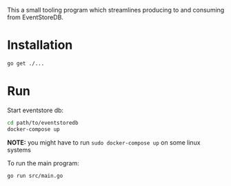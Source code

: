 This a small tooling program which streamlines producing to and consuming from EventStoreDB.

# Installation
``` bash
go get ./...
```

# Run
Start eventstore db:
``` bash
cd path/to/eventstoredb
docker-compose up
```

**NOTE:** you might have to run `sudo docker-compose up` on some linux systems

To run the main program:
``` bash
go run src/main.go
```